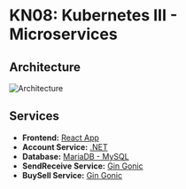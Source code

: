 # KN08: Kubernetes III - Microservices

## Architecture

![Architecture](https://gitlab.com/ch-tbz-it/Stud/m347/-/raw/main/Leistungsbeurteilung/KN08/_res/CryptoMicroservices.png)

## Services

- **Frontend:** [React App](./services/frontend)
- **Account Service:** [.NET](./services/account)
- **Database:** [MariaDB - MySQL](./services/database)
- **SendReceive Service:** [Gin Gonic](./services/send-receive)
- **BuySell Service:** [Gin Gonic](./services/buy-sell)
